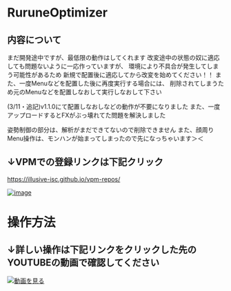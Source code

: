 # RuruneOptimizer

## 内容について
まだ開発途中ですが、最低限の動作はしてくれます
改変途中の状態の奴に適応しても問題ないように一応作っていますが、
環境により不具合が発生してしまう可能性があるため
新規で配置後に適応してから改変を始めてください！！
また、一度Menuなどを配置した後に再度実行する場合には、
削除されてしまうため元のMenuなどを配置しなおして実行しなおして下さい

(3/11・追記)v1.1.0にて配置しなおしなどの動作が不要になりました
  また、一度アップロードするとFXがぶっ壊れてた問題を解決しました

姿勢制御の部分は、解析がまだできてないので削除できません
また、顔周りMenu操作は、モンハンが始まってしまったので先になっちゃいます＞＜

## ↓VPMでの登録リンクは下記クリック
https://illusive-isc.github.io/vpm-repos/

[![image](https://github.com/user-attachments/assets/9aac42ee-af91-417f-afef-e9635ade4bdd)](https://illusive-isc.github.io/vpm-repos/)


# 操作方法
## ↓詳しい操作は下記リンクをクリックした先のYOUTUBEの動画で確認してください

[![動画を見る](https://i.ytimg.com/vi/ieIInpVY0iQ/default.jpg)](https://www.youtube.com/watch?v=ieIInpVY0iQ)

